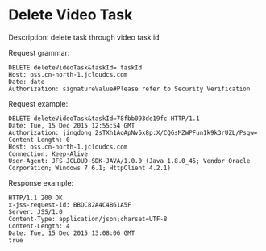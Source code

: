 # Delete Video Task

Description: delete task through video task id

Request grammar:
```
DELETE deleteVideoTask&taskId= taskId
Host: oss.cn-north-1.jcloudcs.com
Date: date
Authorization: signatureValue#Please refer to Security Verification
```

Request example:
```
DELETE deleteVideoTask&taskId=78fbb093de19fc HTTP/1.1
Date: Tue, 15 Dec 2015 12:55:54 GMT
Authorization: jingdong 2sTXh1AoApNv5x8p:X/CQ6sMZWPFun1k9k3rUZL/Psgw=
Content-Length: 0
Host: oss.cn-north-1.jcloudcs.com
Connection: Keep-Alive
User-Agent: JFS-JCLOUD-SDK-JAVA/1.0.0 (Java 1.8.0_45; Vendor Oracle Corporation; Windows 7 6.1; HttpClient 4.2.1)
```

Response example:
```
HTTP/1.1 200 OK
x-jss-request-id: BBDC82A4C4B61A5F
Server: JSS/1.0
Content-Type: application/json;charset=UTF-8
Content-Length: 4
Date: Tue, 15 Dec 2015 13:08:06 GMT
true
```

